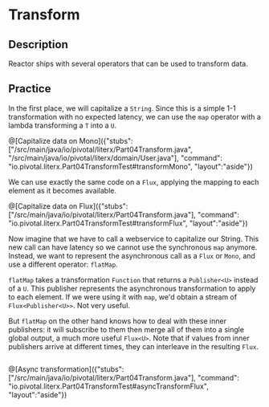 # Transform

## Description
Reactor ships with several operators that can be used to transform data.

## Practice 

In the first place, we will capitalize a `String`. Since this is a simple 1-1 transformation
with no expected latency, we can use the `map` operator with a lambda transforming a `T`
into a `U`.

@[Capitalize data on Mono]({"stubs": ["/src/main/java/io/pivotal/literx/Part04Transform.java", "/src/main/java/io/pivotal/literx/domain/User.java"], "command": "io.pivotal.literx.Part04TransformTest#transformMono", "layout":"aside"})

We can use exactly the same code on a `Flux`, applying the mapping to each element as it
becomes available.

@[Capitalize data on Flux]({"stubs": ["/src/main/java/io/pivotal/literx/Part04Transform.java"], "command": "io.pivotal.literx.Part04TransformTest#transformFlux", "layout":"aside"})

Now imagine that we have to call a webservice to capitalize our String. This new call can
have latency so we cannot use the synchronous `map` anymore. Instead, we want to represent
the asynchronous call as a `Flux` or `Mono`, and use a different operator: `flatMap`.

`flatMap` takes a transformation `Function` that returns a `Publisher<U>` instead of a `U`.
This publisher represents the asynchronous transformation to apply to each element. If we
were using it with `map`, we'd obtain a stream of `Flux<Publisher<U>>`. Not very useful.

But `flatMap` on the other hand knows how to deal with these inner publishers: it will
subscribe to them then merge all of them into a single global output, a much more useful
`Flux<U>`. Note that if values from inner publishers arrive at different times, they can
interleave in the resulting `Flux`.

<img class="marble" src="https://raw.githubusercontent.com/reactor/projectreactor.io/master/src/main/static/assets/img/marble/flatmap.png" alt="">


@[Async transformation]({"stubs": ["/src/main/java/io/pivotal/literx/Part04Transform.java"], "command": "io.pivotal.literx.Part04TransformTest#asyncTransformFlux", "layout":"aside"})

